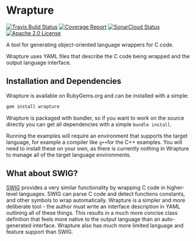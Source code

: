 # Wrapture

[![Travis Build Status](https://travis-ci.org/goatshriek/wrapture.svg?branch=master)](https://travis-ci.org/goatshriek/wrapture)
[![Coverage Report](https://codecov.io/gh/goatshriek/wrapture/branch/master/graph/badge.svg)](https://codecov.io/gh/goatshriek/wrapture)
[![SonarCloud Status](https://sonarcloud.io/api/project_badges/measure?project=wrapture&metric=alert_status)](https://sonarcloud.io/dashboard?id=wrapture)
[![Apache 2.0 License](https://img.shields.io/badge/license-Apache%202.0-blue.svg)](https://opensource.org/licenses/Apache-2.0)

A tool for generating object-oriented language wrappers for C code.

Wrapture uses YAML files that describe the C code being wrapped and the output
language interface.

## Installation and Dependencies

Wrapture is available on RubyGems.org and can be installed with a simple:

```ruby
gem install wrapture
```

Wrapture is packaged with bundler, so if you want to work on the source directly
you can get all dependencies with a simple `bundle install`.

Running the examples will require an environment that supports the target
language, for example a compiler like `g++`for the C++ examples. You will need
to install these on your own, as there is currently nothing in Wrapture to
manage all of the target language environments.

## What about SWIG?

[SWIG](http://www.swig.org) provides a very similar functionality by wrapping C
code in higher-level languages. SWIG can parse C code and detect functions
constants, and other symbols to wrap automatically. Wrapture is a simpler and
more deliberate tool - the author must write an interface description in YAML
outlining all of these things. This results in a much more concise class
definition that feels more native to the output language than an auto-generated
interface. Wrapture also has much more limited language and feature support than
SWIG.
